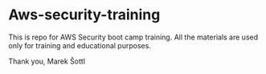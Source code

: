 # Aws-security-training

This is repo for AWS Security boot camp training. All the materials are used only for training and educational purposes. 

Thank you, 
Marek Šottl 
